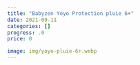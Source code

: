 ```yaml
---
title: "Babyzen Yoyo Protection pluie 6+"
date: 2021-09-11
categories: []
progress: .0
price: 0

image: img/yoyo-pluie-6+.webp
---
```


